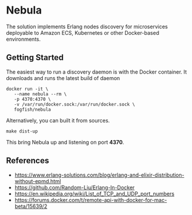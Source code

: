 # Nebula

The solution implements Erlang nodes discovery for microservices deployable to Amazon ECS, Kubernetes or other Docker-based environments.


## Getting Started

The easiest way to run a discovery daemon is with the Docker container. It downloads and runs the latest build of daemon

```
docker run -it \
   --name nebula --rm \
   -p 4370:4370 \
   -v /var/run/docker.sock:/var/run/docker.sock \
   fogfish/nebula
``` 

Alternatively, you can built it from sources.   

```
make dist-up
``` 


This bring Nebula up and listening on port **4370**. 


## References

* https://www.erlang-solutions.com/blog/erlang-and-elixir-distribution-without-epmd.html
* https://github.com/Random-Liu/Erlang-In-Docker
* https://en.wikipedia.org/wiki/List_of_TCP_and_UDP_port_numbers
* https://forums.docker.com/t/remote-api-with-docker-for-mac-beta/15639/2

